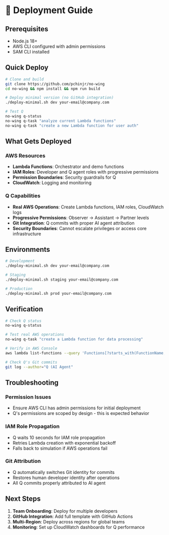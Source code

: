 # 🚀 Deployment Guide

## Prerequisites
- Node.js 18+
- AWS CLI configured with admin permissions
- SAM CLI installed

## Quick Deploy

```bash
# Clone and build
git clone https://github.com/pchinjr/no-wing
cd no-wing && npm install && npm run build

# Deploy minimal version (no GitHub integration)
./deploy-minimal.sh dev your-email@company.com

# Test Q
no-wing q-status
no-wing q-task "analyze current Lambda functions"
no-wing q-task "create a new Lambda function for user auth"
```

## What Gets Deployed

### AWS Resources
- **Lambda Functions**: Orchestrator and demo functions
- **IAM Roles**: Developer and Q agent roles with progressive permissions
- **Permission Boundaries**: Security guardrails for Q
- **CloudWatch**: Logging and monitoring

### Q Capabilities
- **Real AWS Operations**: Create Lambda functions, IAM roles, CloudWatch logs
- **Progressive Permissions**: Observer → Assistant → Partner levels
- **Git Integration**: Q commits with proper AI agent attribution
- **Security Boundaries**: Cannot escalate privileges or access core infrastructure

## Environments

```bash
# Development
./deploy-minimal.sh dev your-email@company.com

# Staging  
./deploy-minimal.sh staging your-email@company.com

# Production
./deploy-minimal.sh prod your-email@company.com
```

## Verification

```bash
# Check Q status
no-wing q-status

# Test real AWS operations
no-wing q-task "create a Lambda function for data processing"

# Verify in AWS Console
aws lambda list-functions --query 'Functions[?starts_with(FunctionName, `q-`)]'

# Check Q's Git commits
git log --author="Q (AI Agent"
```

## Troubleshooting

### Permission Issues
- Ensure AWS CLI has admin permissions for initial deployment
- Q's permissions are scoped by design - this is expected behavior

### IAM Role Propagation
- Q waits 10 seconds for IAM role propagation
- Retries Lambda creation with exponential backoff
- Falls back to simulation if AWS operations fail

### Git Attribution
- Q automatically switches Git identity for commits
- Restores human developer identity after operations
- All Q commits properly attributed to AI agent

## Next Steps

1. **Team Onboarding**: Deploy for multiple developers
2. **GitHub Integration**: Add full template with GitHub Actions
3. **Multi-Region**: Deploy across regions for global teams
4. **Monitoring**: Set up CloudWatch dashboards for Q performance
